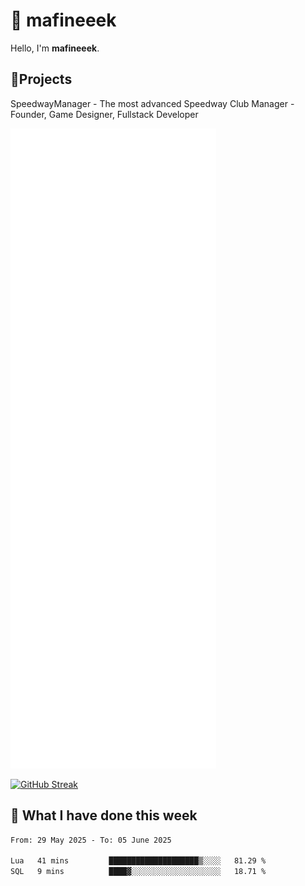 # 👋 mafineeek
Hello, I'm **mafineeek**.

## 📝Projects

SpeedwayManager - The most advanced Speedway Club Manager - Founder, Game Designer, Fullstack Developer


![](./github-metrics.svg)

[![GitHub Streak](https://streak-stats.demolab.com/?user=mafineeek)](https://git.io/streak-stats)

## 📰 What I have done this week
<!--START_SECTION:waka-->

```txt
From: 29 May 2025 - To: 05 June 2025

Lua   41 mins         ████████████████████▒░░░░   81.29 %
SQL   9 mins          ████▓░░░░░░░░░░░░░░░░░░░░   18.71 %
```

<!--END_SECTION:waka-->
